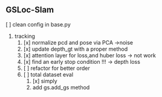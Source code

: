 ## GSLoc-Slam
[ ] clean config in base.py
1. tracking
   1. [x] normalize pcd and pose via PCA ->noise
   2. [x] update depth_gt with a proper method 
   3. [x] attention layer for loss,and huber loss -> not work
   4. [x] find an early stop condition !!! -> depth loss
   5. [ ] refactor for better order
   6. [ ] total dataset eval
      1. [x] simply 
      2. add gs.add_gs method 
